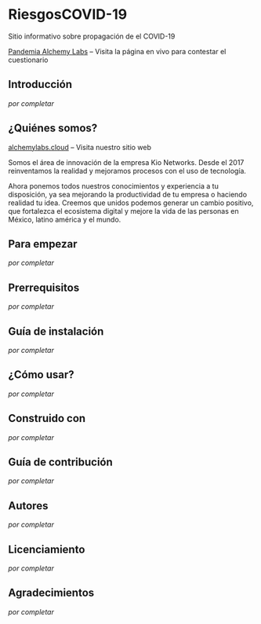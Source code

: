 # RiesgosCOVID-19

Sitio informativo sobre propagación de el COVID-19

[Pandemia Alchemy Labs](https://pandemia.alchemylabs.cloud/) – Visita la página en vivo para contestar el cuestionario

## Introducción

 *por completar*

## ¿Quiénes somos? 

[alchemylabs.cloud](https://alchemylabs.cloud/) – Visita nuestro sitio web

Somos el área de innovación de la empresa Kio Networks. Desde el 2017 reinventamos la realidad y mejoramos procesos con el uso de tecnología.

Ahora ponemos todos nuestros conocimientos y experiencia a tu disposición, ya sea mejorando la productividad de tu empresa o haciendo realidad tu idea. Creemos que unidos podemos generar un cambio positivo, que fortalezca el ecosistema digital y mejore la vida de las personas en México, latino américa y el mundo.

## Para empezar

 *por completar*
 
## Prerrequisitos 

 *por completar*
 
## Guía de instalación

 *por completar*
 
## ¿Cómo usar?

 *por completar*
 
## Construido con

 *por completar*
 
## Guía de contribución 

 *por completar*
 
## Autores 

 *por completar*
 
## Licenciamiento 

 *por completar*
 
## Agradecimientos

 *por completar*
